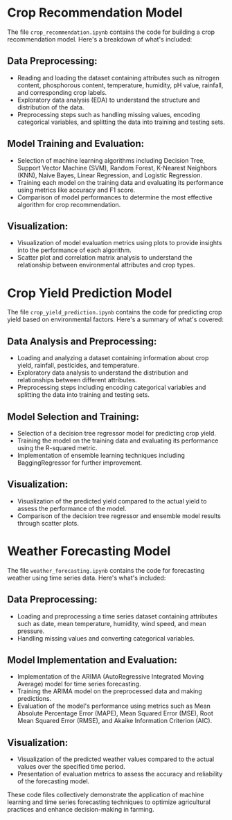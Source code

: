 # Crop Recommendation Model

The file `crop_recommendation.ipynb` contains the code for building a crop recommendation model. Here's a breakdown of what's included:

## Data Preprocessing:

- Reading and loading the dataset containing attributes such as nitrogen content, phosphorous content, temperature, humidity, pH value, rainfall, and corresponding crop labels.
- Exploratory data analysis (EDA) to understand the structure and distribution of the data.
- Preprocessing steps such as handling missing values, encoding categorical variables, and splitting the data into training and testing sets.

## Model Training and Evaluation:

- Selection of machine learning algorithms including Decision Tree, Support Vector Machine (SVM), Random Forest, K-Nearest Neighbors (KNN), Naive Bayes, Linear Regression, and Logistic Regression.
- Training each model on the training data and evaluating its performance using metrics like accuracy and F1 score.
- Comparison of model performances to determine the most effective algorithm for crop recommendation.

## Visualization:

- Visualization of model evaluation metrics using plots to provide insights into the performance of each algorithm.
- Scatter plot and correlation matrix analysis to understand the relationship between environmental attributes and crop types.

# Crop Yield Prediction Model

The file `crop_yield_prediction.ipynb` contains the code for predicting crop yield based on environmental factors. Here's a summary of what's covered:

## Data Analysis and Preprocessing:

- Loading and analyzing a dataset containing information about crop yield, rainfall, pesticides, and temperature.
- Exploratory data analysis to understand the distribution and relationships between different attributes.
- Preprocessing steps including encoding categorical variables and splitting the data into training and testing sets.

## Model Selection and Training:

- Selection of a decision tree regressor model for predicting crop yield.
- Training the model on the training data and evaluating its performance using the R-squared metric.
- Implementation of ensemble learning techniques including BaggingRegressor for further improvement.

## Visualization:

- Visualization of the predicted yield compared to the actual yield to assess the performance of the model.
- Comparison of the decision tree regressor and ensemble model results through scatter plots.

# Weather Forecasting Model

The file `weather_forecasting.ipynb` contains the code for forecasting weather using time series data. Here's what's included:

## Data Preprocessing:

- Loading and preprocessing a time series dataset containing attributes such as date, mean temperature, humidity, wind speed, and mean pressure.
- Handling missing values and converting categorical variables.

## Model Implementation and Evaluation:

- Implementation of the ARIMA (AutoRegressive Integrated Moving Average) model for time series forecasting.
- Training the ARIMA model on the preprocessed data and making predictions.
- Evaluation of the model's performance using metrics such as Mean Absolute Percentage Error (MAPE), Mean Squared Error (MSE), Root Mean Squared Error (RMSE), and Akaike Information Criterion (AIC).

## Visualization:

- Visualization of the predicted weather values compared to the actual values over the specified time period.
- Presentation of evaluation metrics to assess the accuracy and reliability of the forecasting model.

These code files collectively demonstrate the application of machine learning and time series forecasting techniques to optimize agricultural practices and enhance decision-making in farming.


